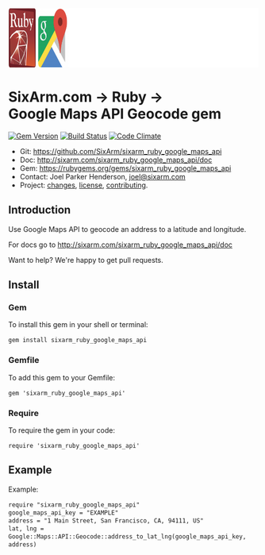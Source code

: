 <img src="README.png" width="960" height="120" alt="README" />

# SixArm.com → Ruby → <br> Google Maps API Geocode gem

<!--header-open-->

[![Gem Version](https://badge.fury.io/rb/sixarm_ruby_google_maps_api.svg)](http://badge.fury.io/rb/sixarm_ruby_google_maps_api)
[![Build Status](https://travis-ci.org/SixArm/sixarm_ruby_google_maps_api.png)](https://travis-ci.org/SixArm/sixarm_ruby_google_maps_api)
[![Code Climate](https://api.codeclimate.com/v1/badges/eb813571fc864645b708/maintainability)](https://codeclimate.com/github/SixArm/sixarm_ruby_google_maps_api/maintainability)

* Git: <https://github.com/SixArm/sixarm_ruby_google_maps_api>
* Doc: <http://sixarm.com/sixarm_ruby_google_maps_api/doc>
* Gem: <https://rubygems.org/gems/sixarm_ruby_google_maps_api>
* Contact: Joel Parker Henderson, <joel@sixarm.com>
* Project: [changes](CHANGES.md), [license](LICENSE.md), [contributing](CONTRIBUTING.md).

<!--header-shut-->

## Introduction

Use Google Maps API to geocode an address to a latitude and longitude.

For docs go to <http://sixarm.com/sixarm_ruby_google_maps_api/doc>

Want to help? We're happy to get pull requests.


<!--install-open-->

## Install

### Gem

To install this gem in your shell or terminal:

    gem install sixarm_ruby_google_maps_api

### Gemfile

To add this gem to your Gemfile:

    gem 'sixarm_ruby_google_maps_api'

### Require

To require the gem in your code:

    require 'sixarm_ruby_google_maps_api'

<!--install-shut-->


## Example

Example:

    require "sixarm_ruby_google_maps_api"
    google_maps_api_key = "EXAMPLE"
    address = "1 Main Street, San Francisco, CA, 94111, US"
    lat, lng = Google::Maps::API::Geocode::address_to_lat_lng(google_maps_api_key, address)
